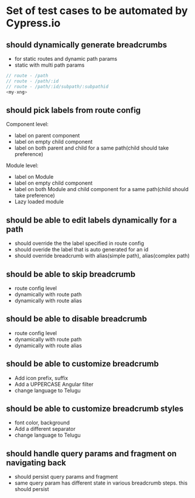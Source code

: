# Set of test cases to be automated by Cypress.io

## should dynamically generate breadcrumbs

- for static routes and dynamic path params
- static with multi path params

```javascript
// route - /path
// route - /path/:id
// route - /path/:id/subpath/:subpathid
<my-xng>
```

## should pick labels from route config

Component level:

- label on parent component
- label on empty child component
- label on both parent and child for a same path(child should take preference)

Module level:

- label on Module
- label on empty child component
- label on both Module and child component for a same path(child should take preference)
- Lazy loaded module

## should be able to edit labels dynamically for a path

- should override the the label specified in route config
- should overide the label that is auto generated for an id
- should override breadcrumb with alias(simple path), alias(complex path)

## should be able to skip breadcrumb

- route config level
- dynamically with route path
- dynamically with route alias

## should be able to disable breadcrumb

- route config level
- dynamically with route path
- dynamically with route alias

## should be able to customize breadcrumb

- Add icon prefix, suffix
- Add a UPPERCASE Angular filter
- change language to Telugu

## should be able to customize breadcrumb styles

- font color, background
- Add a different separator
- change language to Telugu

## should handle query params and fragment on navigating back

- should persist query params and fragment
- same query param has different state in various breadcrumb steps. this should persist
